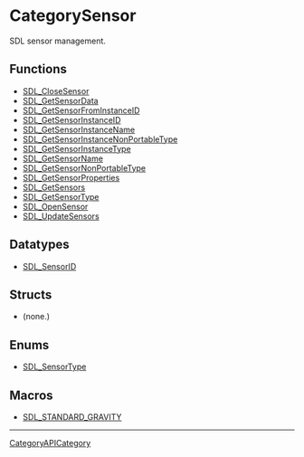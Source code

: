# CategorySensor

SDL sensor management.

<!-- END CATEGORY DOCUMENTATION -->

## Functions

<!-- DO NOT HAND-EDIT CATEGORY LISTS, THEY ARE AUTOGENERATED AND WILL BE OVERWRITTEN, BASED ON TAGS IN INDIVIDUAL PAGE FOOTERS. EDIT THOSE INSTEAD. -->
<!-- BEGIN CATEGORY LIST: CategorySensor, CategoryAPIFunction -->
- [SDL_CloseSensor](SDL_CloseSensor)
- [SDL_GetSensorData](SDL_GetSensorData)
- [SDL_GetSensorFromInstanceID](SDL_GetSensorFromInstanceID)
- [SDL_GetSensorInstanceID](SDL_GetSensorInstanceID)
- [SDL_GetSensorInstanceName](SDL_GetSensorInstanceName)
- [SDL_GetSensorInstanceNonPortableType](SDL_GetSensorInstanceNonPortableType)
- [SDL_GetSensorInstanceType](SDL_GetSensorInstanceType)
- [SDL_GetSensorName](SDL_GetSensorName)
- [SDL_GetSensorNonPortableType](SDL_GetSensorNonPortableType)
- [SDL_GetSensorProperties](SDL_GetSensorProperties)
- [SDL_GetSensors](SDL_GetSensors)
- [SDL_GetSensorType](SDL_GetSensorType)
- [SDL_OpenSensor](SDL_OpenSensor)
- [SDL_UpdateSensors](SDL_UpdateSensors)
<!-- END CATEGORY LIST -->

## Datatypes

<!-- DO NOT HAND-EDIT CATEGORY LISTS, THEY ARE AUTOGENERATED AND WILL BE OVERWRITTEN, BASED ON TAGS IN INDIVIDUAL PAGE FOOTERS. EDIT THOSE INSTEAD. -->
<!-- BEGIN CATEGORY LIST: CategorySensor, CategoryAPIDatatype -->
- [SDL_SensorID](SDL_SensorID)
<!-- END CATEGORY LIST -->

## Structs

<!-- DO NOT HAND-EDIT CATEGORY LISTS, THEY ARE AUTOGENERATED AND WILL BE OVERWRITTEN, BASED ON TAGS IN INDIVIDUAL PAGE FOOTERS. EDIT THOSE INSTEAD. -->
<!-- BEGIN CATEGORY LIST: CategorySensor, CategoryAPIStruct -->
- (none.)
<!-- END CATEGORY LIST -->

## Enums

<!-- DO NOT HAND-EDIT CATEGORY LISTS, THEY ARE AUTOGENERATED AND WILL BE OVERWRITTEN, BASED ON TAGS IN INDIVIDUAL PAGE FOOTERS. EDIT THOSE INSTEAD. -->
<!-- BEGIN CATEGORY LIST: CategorySensor, CategoryAPIEnum -->
- [SDL_SensorType](SDL_SensorType)
<!-- END CATEGORY LIST -->

## Macros

<!-- DO NOT HAND-EDIT CATEGORY LISTS, THEY ARE AUTOGENERATED AND WILL BE OVERWRITTEN, BASED ON TAGS IN INDIVIDUAL PAGE FOOTERS. EDIT THOSE INSTEAD. -->
<!-- BEGIN CATEGORY LIST: CategorySensor, CategoryAPIMacro -->
- [SDL_STANDARD_GRAVITY](SDL_STANDARD_GRAVITY)
<!-- END CATEGORY LIST -->


----
[CategoryAPICategory](CategoryAPICategory)

